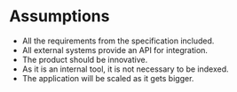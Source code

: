 Assumptions
===========

-	All the requirements from the specification included.
-	All external systems provide an API for integration.
-	The product should be innovative.
-	As it is an internal tool, it is not necessary to be indexed.
-	The application will be scaled as it gets bigger.
